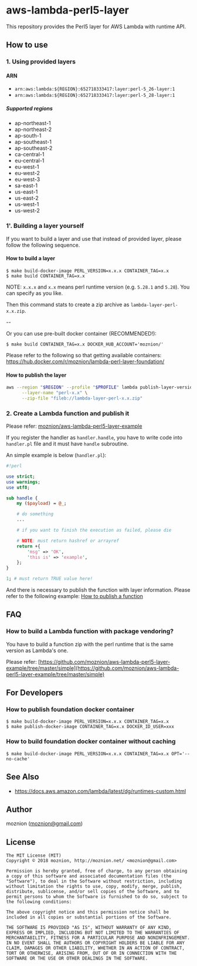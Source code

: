 aws-lambda-perl5-layer
==

This repository provides the Perl5 layer for AWS Lambda with runtime API.

How to use
--

### 1. Using provided layers

#### ARN

- `arn:aws:lambda:${REGION}:652718333417:layer:perl-5_26-layer:1`
- `arn:aws:lambda:${REGION}:652718333417:layer:perl-5_28-layer:1`

##### Supported regions

- ap-northeast-1
- ap-northeast-2
- ap-south-1
- ap-southeast-1
- ap-southeast-2
- ca-central-1
- eu-central-1
- eu-west-1
- eu-west-2
- eu-west-3
- sa-east-1
- us-east-1
- us-east-2
- us-west-1
- us-west-2

### 1'. Building a layer yourself

If you want to build a layer and use that instead of provided layer, please follow the following sequence.

#### How to build a layer

```
$ make build-docker-image PERL_VERSION=x.x.x CONTAINER_TAG=x.x
$ make build CONTAINER_TAG=x.x
```

NOTE: `x.x.x` and `x.x` means perl runtime version (e.g. `5.28.1` and `5.28`). You can specify as you like.

Then this command stats to create a zip archive as `lambda-layer-perl-x.x.zip`.

--

Or you can use pre-built docker container (RECOMMENDED!):

```
$ make build CONTAINER_TAG=x.x DOCKER_HUB_ACCOUNT='moznion/'
```

Please refer to the following so that getting available containers: https://hub.docker.com/r/moznion/lambda-perl-layer-foundation/

#### How to publish the layer

```sh
aws --region "$REGION" --profile "$PROFILE" lambda publish-layer-version \
      --layer-name "perl-x.x" \
      --zip-file "fileb://lambda-layer-perl-x.x.zip"
```

### 2. Create a Lambda function and publish it

Please refer: [moznion/aws-lambda-perl5-layer-example](https://github.com/moznion/aws-lambda-perl5-layer-example)

If you register the handler as `handler.handle`, you have to write code into `handler.pl` file and it must have `handle` subroutine.

An simple example is below (`handler.pl`):

```perl
#!perl

use strict;
use warnings;
use utf8;

sub handle {
    my ($payload) = @_;

    # do something
    ...

    # if you want to finish the execution as failed, please die

    # NOTE: must return hashref or arrayref
    return +{
        'msg' => 'OK',
        'this is' => 'example',
    };
}

1; # must return TRUE value here!
```

And there is necessary to publish the function with layer information. Please refer to the following example: [How to publish a function](https://github.com/moznion/aws-lambda-perl5-layer-example/tree/master/simple#how-to-publish-a-function)

FAQ
--

### How to build a Lambda function with package vendoring?

You have to build a function zip with the perl runtime that is the same version as Lambda's one.

Please refer: [https://github.com/moznion/aws-lambda-perl5-layer-example/tree/master/simple](https://github.com/moznion/aws-lambda-perl5-layer-example/tree/master/simple)

For Developers
--

### How to publish foundation docker container

```
$ make build-docker-image PERL_VERSION=x.x.x CONTAINER_TAG=x.x
$ make publish-docker-image CONTAINER_TAG=x.x DOCKER_ID_USER=xxx
```

### How to build foundation docker container without caching

```
$ make build-docker-image PERL_VERSION=x.x.x CONTAINER_TAG=x.x OPT='--no-cache'
```

See Also
--

- https://docs.aws.amazon.com/lambda/latest/dg/runtimes-custom.html

Author
--

moznion (<moznion@gmail.com>)

License
--

```
The MIT License (MIT)
Copyright © 2018 moznion, http://moznion.net/ <moznion@gmail.com>

Permission is hereby granted, free of charge, to any person obtaining a copy of this software and associated documentation files (the "Software"), to deal in the Software without restriction, including without limitation the rights to use, copy, modify, merge, publish, distribute, sublicense, and/or sell copies of the Software, and to permit persons to whom the Software is furnished to do so, subject to the following conditions:

The above copyright notice and this permission notice shall be included in all copies or substantial portions of the Software.

THE SOFTWARE IS PROVIDED "AS IS", WITHOUT WARRANTY OF ANY KIND, EXPRESS OR IMPLIED, INCLUDING BUT NOT LIMITED TO THE WARRANTIES OF MERCHANTABILITY, FITNESS FOR A PARTICULAR PURPOSE AND NONINFRINGEMENT. IN NO EVENT SHALL THE AUTHORS OR COPYRIGHT HOLDERS BE LIABLE FOR ANY CLAIM, DAMAGES OR OTHER LIABILITY, WHETHER IN AN ACTION OF CONTRACT, TORT OR OTHERWISE, ARISING FROM, OUT OF OR IN CONNECTION WITH THE SOFTWARE OR THE USE OR OTHER DEALINGS IN THE SOFTWARE.
```
